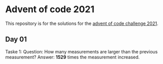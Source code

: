 # Advent of code 2021

This repository is for the solutions for the [advent of code challenge 2021](https://adventofcode.com/2021).

## Day 01

Taske 1:
Question: How many measurements are larger than the previous measurement?
Answer: **1529** times the measurement increased.
